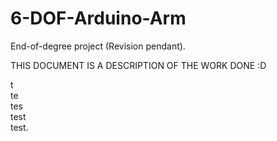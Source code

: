 # 6-DOF-Arduino-Arm
End-of-degree project (Revision pendant).

THIS DOCUMENT IS A DESCRIPTION OF THE WORK DONE :D

t   
te  
tes   
test  
test. 
